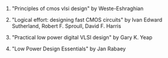 1. "Principles of cmos vlsi design" by Weste-Eshraghian

2. "Logical effort: designing fast CMOS circuits" by Ivan Edward Sutherland, Robert F. Sproull, David F. Harris

3. "Practical low power digital VLSI design" by Gary K. Yeap

4. "Low Power Design Essentials" by Jan Rabaey
